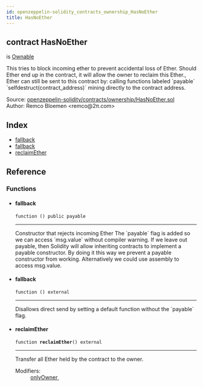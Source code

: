 ```yaml
---
id: openzeppelin-solidity_contracts_ownership_HasNoEther
title: HasNoEther
---
```


<div class="contract-doc"><div class="contract"><h2 class="contract-header"><span class="contract-kind">contract</span> HasNoEther</h2><p class="base-contracts"><span>is</span> <a href="openzeppelin-solidity_contracts_ownership_Ownable.html">Ownable</a></p><p class="description">This tries to block incoming ether to prevent accidental loss of Ether. Should Ether end up in the contract, it will allow the owner to reclaim this Ether., Ether can still be sent to this contract by: calling functions labeled `payable` `selfdestruct(contract_address)` mining directly to the contract address.</p><div class="source">Source: <a href="git+https://github.com/2keynet/web3-alpha/blob/v0.0.1/contracts/openzeppelin-solidity/contracts/ownership/HasNoEther.sol" target="_blank">openzeppelin-solidity/contracts/ownership/HasNoEther.sol</a></div><div class="author">Author: Remco Bloemen &lt;remco@2π.com&gt;</div></div><div class="index"><h2>Index</h2><ul><li><a href="openzeppelin-solidity_contracts_ownership_HasNoEther.html#">fallback</a></li><li><a href="openzeppelin-solidity_contracts_ownership_HasNoEther.html#">fallback</a></li><li><a href="openzeppelin-solidity_contracts_ownership_HasNoEther.html#reclaimEther">reclaimEther</a></li></ul></div><div class="reference"><h2>Reference</h2><div class="functions"><h3>Functions</h3><ul><li><div class="item function"><span id="fallback" class="anchor-marker"></span><h4 class="name">fallback</h4><div class="body"><code class="signature">function <strong></strong><span>() </span><span>public </span><span>payable </span></code><hr/><div class="description"><p>Constructor that rejects incoming Ether The `payable` flag is added so we can access `msg.value` without compiler warning. If we leave out payable, then Solidity will allow inheriting contracts to implement a payable constructor. By doing it this way we prevent a payable constructor from working. Alternatively we could use assembly to access msg.value.</p></div></div></div></li><li><div class="item function"><span id="fallback" class="anchor-marker"></span><h4 class="name">fallback</h4><div class="body"><code class="signature">function <strong></strong><span>() </span><span>external </span></code><hr/><div class="description"><p>Disallows direct send by setting a default function without the `payable` flag.</p></div></div></div></li><li><div class="item function"><span id="reclaimEther" class="anchor-marker"></span><h4 class="name">reclaimEther</h4><div class="body"><code class="signature">function <strong>reclaimEther</strong><span>() </span><span>external </span></code><hr/><div class="description"><p>Transfer all Ether held by the contract to the owner.</p></div><dl><dt><span class="label-modifiers">Modifiers:</span></dt><dd><a href="openzeppelin-solidity_contracts_ownership_Ownable.html#onlyOwner">onlyOwner </a></dd></dl></div></div></li></ul></div></div></div>
